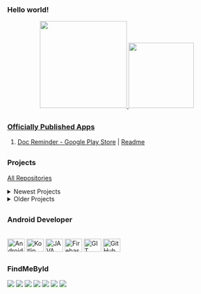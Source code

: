 ### Hello world!

<div align="center">
  <a href="https://www.linkedin.com/in/tods/">
  <img height="200em" src="https://github-readme-stats.vercel.app/api?username=todsdev&show_icons=true&theme=dark&include_all_commits=true&count_private=true"/>
  <img height="150em" src="https://github-readme-stats.vercel.app/api/top-langs/?username=todsdev&layout=compact&langs_count=7&theme=dark"/>
</div>

##
  
  
##
  
### Officially Published Apps
  1. Doc Reminder - [Google Play Store](https://play.google.com/store/apps/details?id=com.tods.docreminder) | [Readme](https://github.com/todsdev/Readme-Project-DocReminder)
  
##
  
### Projects
  
  [All Repositories](https://github.com/todsdev?tab=repositories)
  
<details>
  <summary>Newest Projects</summary>
  
  ### Kotlin
  1. [Pokémon](https://github.com/todsdev/Project-Pokemon-App)
  2. [Doc Reminder](https://github.com/todsdev/Readme-Project-DocReminder)
  3. [Notes](https://github.com/todsdev/Project-Notes-App)
  4. [Room](https://github.com/todsdev/TechnicalChallenge-Rooms-App)
  5. [Weather](https://github.com/todsdev/TechnicalChallenge-WeatherInformation-App)
  6. [Marvel](https://github.com/todsdev/Kotlin-Marvel-App)
  7. [Giphy](https://github.com/todsdev/TechnicalChallenge-Giphy-App)

</details>
  
<details>
  <summary>Older Projects</summary>
  
  ### Java
  1. [WhatsApp Clone](https://github.com/todsdev/JAVA-WhatsApp-Clone)
  
  ### Kotlin
  1. [OLX Clone](https://github.com/todsdev/Kotlin-OLX-Clone)

</details>
  
##

### Android Developer
<div style="display: inline_block"><br>
   <img align="center" alt="Android Studio" height="30" width="40" src="https://cdn.jsdelivr.net/gh/devicons/devicon/icons/androidstudio/androidstudio-original.svg">
   <img align="center" alt="Kotlin" height="30" width="40" src="https://cdn.jsdelivr.net/gh/devicons/devicon/icons/kotlin/kotlin-original.svg">
   <img align="center" alt="JAVA" height="30" width="40" src="https://cdn.jsdelivr.net/gh/devicons/devicon/icons/java/java-original.svg">
   <img align="center" alt="Firebase" height="30" width="40" src="https://cdn.jsdelivr.net/gh/devicons/devicon/icons/firebase/firebase-plain.svg">
   <img align="center" alt="GIT" height="30" width="40" src="https://cdn.jsdelivr.net/gh/devicons/devicon/icons/git/git-original.svg">
   <img align="center" alt="GitHub" height="30" width="40" src="https://cdn.jsdelivr.net/gh/devicons/devicon/icons/github/github-original.svg">
</div>

##

### FindMeById
<div> 
  <a href="mailto:trod.dev@gmail.com" target="_blank"><img src="https://img.shields.io/badge/Gmail-D14836?style=for-the-badge&logo=gmail&logoColor=white" target="_blank"></a>
  <a href="https://www.linkedin.com/in/tods/" target="_blank"><img src="https://img.shields.io/badge/LinkedIn-0077B5?style=for-the-badge&logo=linkedin&logoColor=white" target="_blank"></a>
  <a href="https://www.instagram.com/t.rods_/" target="_blank"><img src="https://img.shields.io/badge/Instagram-E4405F?style=for-the-badge&logo=instagram&logoColor=white" target="_blank"></a>
  <a href="https://www.facebook.com/Thiaago.Rodriguees" target="_blank"><img src="https://img.shields.io/badge/Facebook-1877F2?style=for-the-badge&logo=facebook&logoColor=white" target="_blank"></a>
  <a href="https://twitter.com/trodrigues1306" target="_blank"><img src="https://img.shields.io/badge/Twitter-1DA1F2?style=for-the-badge&logo=twitter&logoColor=white" target="_blank"></a>
  <a href="https://stackoverflow.com/users/19998892/tods" target="_blank"><img src="https://img.shields.io/badge/Stack_Overflow-FE7A16?style=for-the-badge&logo=stack-overflow&logoColor=white" target="_blank"></a>
  <a href="https://wa.me/5521971470428" target="_blank"><img src="https://img.shields.io/badge/WhatsApp-25D366?style=for-the-badge&logo=whatsapp&logoColor=white” target="_blank"></a> 
</div>
